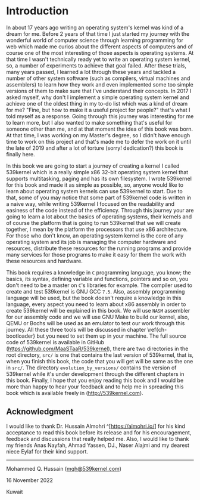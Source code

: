 # Introduction
In about 17 years ago writing an operating system's kernel was kind of a dream for me. Before 2 years of that time I just started my journey with the wonderful world of computer science through learning programming for web which made me curios about the different aspects of computers and of course one of the most interesting of those aspects is operating systems. At that time I wasn't technically ready yet to write an operating system kernel, so, a number of experiments to achieve that goal failed. After these trials, many years passed, I learned a lot through these years and tackled a number of other system software (such as compilers, virtual machines and assemblers) to learn how they work and even implemented some too simple versions of them to make sure that I've understand their concepts. In 2017 I asked myself, why don't I implement a simple operating system kernel and achieve one of the oldest thing in my to-do list which was a kind of dream for me? "Fine, but how to make it a useful project for people?" that's what I told myself as a response. Going through this journey was interesting for me to learn more, but I also wanted to make something that's useful for someone other than me, and at that moment the idea of this book was born. At that time, I was working on my Master's degree, so I didn't have enough time to work on this project and that's made me to defer the work on it until the late of 2019 and after a lot of torture (sorry! dedication?) this book is finally here.

In this book we are going to start a journey of creating a kernel I called 539kernel which is a really simple x86 32-bit operating system kernel that supports multitasking, paging and has its own filesystem. I wrote 539kernel for this book and made it as simple as possible, so, anyone would like to learn about operating system kernels can use 539kernel to start. Due to that, some of you may notice that some part of 539kernel code is written in a naive way, while writing 539kernel I focused on the readability and easiness of the code instead of the efficiency. Through this journey your are going to learn a lot about the basics of operating systems, their kernels and of course the platform that is going to run 539kernel that we will create together, I mean by the platform the processors that use x86 architecture. For those who don't know, an operating system kernel is the core of any operating system and its job is managing the computer hardware and resources, distribute these resources for the running programs and provide many services for those programs to make it easy for them the work with these resources and hardware.

This book requires a knowledge in `C` programming language, you know; the basics, its syntax, defining variable and functions, pointers and so on, you don't need to be a master on `C`'s libraries for example. The compiler used to create and test 539kernel is GNU GCC `7.5`. Also, assembly programming language will be used, but the book doesn't require a knowledge in this language, every aspect you need to learn about x86 assembly in order to create 539kernel will be explained in this book. We will use `NASM` assembler for our assembly code and we will use GNU Make to build our kernel, also, QEMU or Bochs will be used as an emulator to test our work through this journey. All these three tools will be discussed in chapter \ref{ch-bootloader} but you need to set them up in your machine. The full source code of 539kernel is available in GitHub (<https://github.com/MaaSTaaR/539kernel>), there are two directories in the root directory, `src/` is one that contains the last version of 539kernel, that is, when you finish this book, the code that you will get will be same as the one in `src/`. The directory `evolution_by_versions/` contains the version of 539kernel while it's under development through the different chapters in this book. Finally, I hope that you enjoy reading this book and I would be more than happy to hear your feedback and to help me in spreading this book which is available freely in (<http://539kernel.com>).

## Acknowledgment
I would like to thank Dr. Hussain Almohri ^[<https://almohri.io/>] for his kind acceptance to read this book before its release and for his encouragement, feedback and discussions that really helped me. Also, I would like to thank my friends Anas Nayfah, Ahmad Yassen, DJ., Naser Alajmi and my dearest niece Eylaf for their kind support.


--------------
Mohammed Q. Hussain (<mqh@539kernel.com>)

16 November 2022

Kuwait
